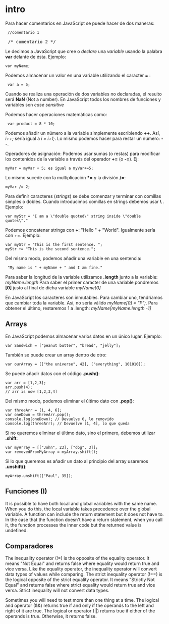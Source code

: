 # intro
Para hacer comentarios en JavaScript se puede hacer de dos maneras:
<pre><code> //comentario 1 </pre></code>
<pre></code> /* comentario 2 */ </pre></code>

Le decimos a JavaScript que cree o <i>declare</i> una <i>variable</i> usando la palabra <b>var</b> delante de ésta. Ejemplo:
<pre><code>var myName;</pre></code>
Podemos almacenar un valor en una variable utilizando el caracter <b>=</b> :
<pre><code> var a = 5; </pre></code>

Cuando se realiza una operación de dos variables no declaradas, el resulto será <b>NaN</b> (Not a number).
En JavaScript todos los nombres de funciones y variables son <i>case sensitive</i>

Podemos hacer operaciones matemáticas como:
<pre><code> var product = 8 * 10;</pre></code>

Podemos añadir un número a la variable simplemente escribiendo <b>++</b>. Así, <i>i++;</i> sería igual a <i>i = i+1;</i>.
Lo mismo podemos hacer para restar un número: <b>--</b>. 

Operadores de asignación: Podemos usar sumas (o restas) para modificar los contenidos de la variable a través del operador <b>+=</b> (o <b>-=</b>). Ej:
<pre><code>myVar = myVar + 5; es igual a myVar+=5;</pre></code>
Lo mismo sucede con la multiplicación <b>*=</b> y la división <b>/=</b>:
<pre><code>myVar /= 2;</pre></code>

Para definir caracteres (<i>strings</i>) se debe comenzar y terminar con comillas simples o dobles. Cuando introducimos comillas en strings debemos usar <b> \ </b>. Ejemplo:
<pre><code>var myStr = "I am a \"double quoted\" string inside \"double quotes\"."</pre></code>

Podemos concatenar strings con <b>+</b>: "Hello " + "World". Igualmente sería con +=. Ejemplo:
<pre><code>var myStr = "This is the first sentence. ";
myStr += "This is the second sentence.";</pre></code>
Del mismo modo, podemos añadir una variable en una sentencia:
<pre><code> "My name is " + myName + " and I am fine."</pre></code>

Para saber la longitud de la variable utilizamos <b>.length</b> junto a la variable: <i>myName.length</i>
Para saber el primer caracter de una variable pondremos <b>[0]</b> justo al final de dicha variable <i>myName[0]</i>

En JavaScript los caracteres son inmutables. Para cambiar uno, tendríamos que cambiar toda la variable. Así, no sería válido <i>myName[0] = "P";</i>. Para obtener el último, restaremos 1 a .length: <i>myName[myName.length -1]</i>

Arrays
----

En JavaScript podemos almacenar varios datos en un único lugar. Ejemplo:
<pre><code>var Sandwich = ["peanut butter", "bread", "jelly"];</pre></code>
También se puede crear un array dentro de otro:
<pre><code>var ourArray = [["the universe", 42], ["everything", 101010]];</pre></code>

Se puede añadir datos con el código <b>.push()</b>:
<pre><code>var arr = [1,2,3];
arr.push(4);
// arr is now [1,2,3,4]</pre></code>
Del mismo modo, podemos eliminar el último dato con <b>.pop()</b>:
<pre><code>var threeArr = [1, 4, 6];
var oneDown = threeArr.pop();
console.log(oneDown); // Devuelve 6, lo removido
console.log(threeArr); // Devuelve [1, 4], lo que queda</pre></code>
Si no queremos eliminar el último dato, sino el primero, debemos utilizar <b>.shift</b>:
<pre><code>var myArray = [["John", 23], ["dog", 3]];
var removedFromMyArray = myArray.shift();</pre></code>
Si lo que queremos es añadir un dato al principio del array usaremos <b>.unshift()</b>:
<pre><code>myArray.unshift(["Paul", 35]);</pre></code>

Funciones (I)
---

It is possible to have both local and global variables with the same name. When you do this, the local variable takes precedence over the global variable.
A function can include the return statement but it does not have to. In the case that the function doesn't have a return statement, when you call it, the function processes the inner code but the returned value is undefined.

Comparadores
---
The inequality operator (!=) is the opposite of the equality operator. It means "Not Equal" and returns false where equality would return true and vice versa. Like the equality operator, the inequality operator will convert data types of values while comparing.
The strict inequality operator (!==) is the logical opposite of the strict equality operator. It means "Strictly Not Equal" and returns false where strict equality would return true and vice versa. Strict inequality will not convert data types.


Sometimes you will need to test more than one thing at a time. The logical and operator (&&) returns true if and only if the operands to the left and right of it are true.
The logical or operator (||) returns true if either of the operands is true. Otherwise, it returns false.
